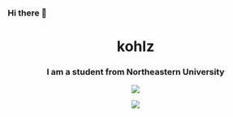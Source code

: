 ### Hi there 👋

<!--
**kohlz/kohlz** is a ✨ _special_ ✨ repository because its `README.md` (this file) appears on your GitHub profile.

Here are some ideas to get you started:

- 🔭 I’m currently working on ...
- 🌱 I’m currently learning ...
- 👯 I’m looking to collaborate on ...
- 🤔 I’m looking for help with ...
- 💬 Ask me about ...
- 📫 How to reach me: ...
- 😄 Pronouns: ...
- ⚡ Fun fact: ...
-->

<h1 align="center">kohlz</h1>
<h3 align="center">I am a student from Northeastern University</h3>

<p align = "center">
  <img src="https://github-readme-stats.vercel.app/api?username=kohlz&show_icons=true&theme=maroongold"/>
</p>

<p align="center">
  <img src="https://github-readme-stats.vercel.app/api/top-langs/?username=kohlz&theme=maroongold" align="center">
</p>
